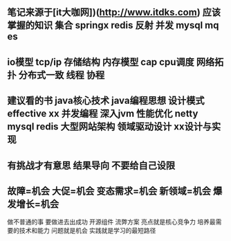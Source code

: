 笔记来源于[it大咖网])(http://www.itdks.com)
应该掌握的知识
集合 springx redis 反射 并发 mysql mq es
-----
io模型 tcp/ip 存储结构 内存模型 cap cpu调度
网络拓扑 分布式一致 线程 协程
-----
建议看的书
java核心技术 java编程思想
设计模式 effective xx 并发编程 深入jvm 性能优化 netty mysql redis 
大型网站架构 领域驱动设计 xx设计与实现
----
有挑战才有意思 结果导向 不要给自己设限
----
故障=机会
大促=机会
变态需求=机会
新领域=机会
爆发增长=机会
----
做不普通的事 要做进去出成功
开源组件 流弊方案
亮点就是核心竞争力
培养最需要的技术和能力
问题就是机会 实践就是学习的最短路径





